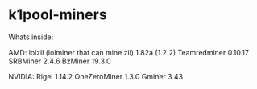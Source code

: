 # k1pool-miners
 
Whats inside:

AMD:
lolzil  (lolminer that can mine zil) 1.82a (1.2.2)
Teamredminer 0.10.17
SRBMiner 2.4.6
BzMiner 19.3.0

NVIDIA:
Rigel 1.14.2
OneZeroMiner 1.3.0
Gminer 3.43
